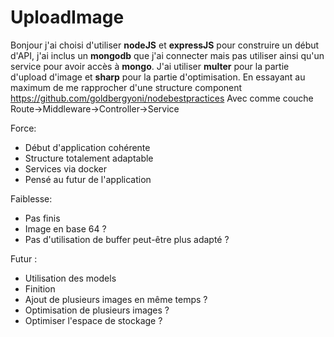 # UploadImage

Bonjour j'ai choisi d'utiliser **nodeJS** et **expressJS** pour construire un début d'API, j'ai inclus un **mongodb** que j'ai connecter mais pas utiliser ainsi qu'un service pour avoir accès à **mongo**.
J'ai utiliser **multer** pour la partie d'upload d'image et **sharp** pour la partie d'optimisation.
En essayant au maximum de me rapprocher d'une structure component https://github.com/goldbergyoni/nodebestpractices
Avec comme couche
Route->Middleware->Controller->Service

Force:
* Début d'application cohérente
* Structure totalement adaptable
* Services via docker
* Pensé au futur de l'application

Faiblesse:
* Pas finis
* Image en base 64 ?
* Pas d'utilisation de buffer peut-être plus adapté ?

Futur :
* Utilisation des models
* Finition
* Ajout de plusieurs images en même temps ?
* Optimisation de plusieurs images ?
* Optimiser l'espace de stockage ?
